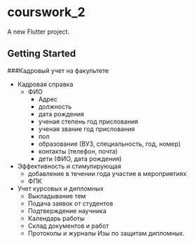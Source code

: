 # courswork_2

A new Flutter project.

## Getting Started

 ###Кадровый учет на факультете
* Кадровая справка
  * ФИО
    * Адрес
    * должность
    * дата рождения
    * ученая степень год прислования
    * ученая звание год прислования
    * пол
    * образование (ВУЗ, специальность, год, номер)
    * контакты (телефон, почта)
    * дети (ФИО, дата рождения)
 * Эффективность и стимулирующая
    * добавление в течении года участие в мероприятиях
    * ФПК
 * Учет курсовых и дипломных
    * Выкладывание тем 
    * Подача заявок от студентов
    * Подтверждение научника
    * Календарь работы
    * Склад документов и работ
    * Протоколы и журналы Изы по защитам дипломных.
